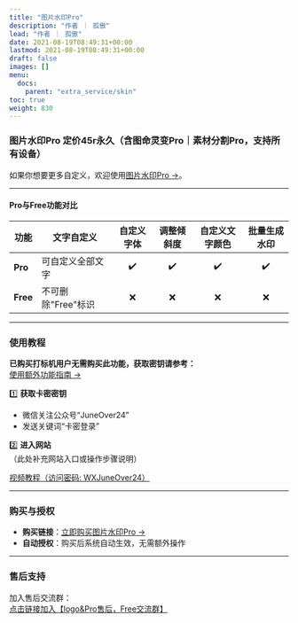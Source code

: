 ```yaml
---
title: "图片水印Pro"
description: "作者 ｜ 孤傲"
lead: "作者 ｜ 孤傲"
date: 2021-08-19T08:49:31+00:00
lastmod: 2021-08-19T08:49:31+00:00
draft: false
images: []
menu:
  docs:
    parent: "extra_service/skin"
toc: true
weight: 830
---
```


### 图片水印Pro 定价45r永久（含图命灵变Pro｜素材分割Pro，支持所有设备）

如果你想要更多自定义，欢迎使用[图片水印Pro →](https://skin.gushao.club/docs/extra_service/skin/SkinWaterPro/)。

---

#### Pro与Free功能对比

| 功能          | 文字自定义          | 自定义字体 | 调整倾斜度 | 自定义文字颜色 | 批量生成水印 |
|---------------|--------------------|:----------:|:----------:|:--------------:|:------------:|
| **Pro**       | 可自定义全部文字   | ✔️         | ✔️         | ✔️             | ✔️           |
| **Free**      | 不可删除"Free"标识 | ❌         | ❌         | ❌             | ❌           |

---

### 使用教程  

**已购买打标机用户无需购买此功能，获取密钥请参考：**  
[使用额外功能指南 →](https://skin.gushao.club/docs/mark_user/useextraservice/)  

1️⃣ **获取卡密密钥**  

- 微信关注公众号“JuneOver24”  
- 发送关键词“卡密登录”  

2️⃣ **进入网站**  
（此处补充网站入口或操作步骤说明）

[视频教程（访问密码: WXJuneOver24）](https://url69.ctfile.com/d/22031369-65046580-3246ae?p=WXJuneOver24)

---

### 购买与授权  

- **购买链接**：[立即购买图片水印Pro →](https://shop.gushao.club/buy/20)  
- **自动授权**：购买后系统自动生效，无需额外操作  

---

### 售后支持  

加入售后交流群：  
[点击链接加入【logo&Pro售后，Free交流群】](https://qm.qq.com/q/BrPUdXGm6Q)
